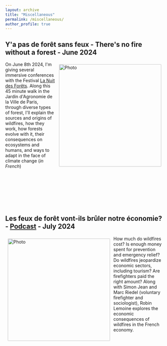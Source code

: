 ```yaml
---
layout: archive
title: "Miscellaneous"
permalink: /miscellaneous/
author_profile: true
---
```


## Y'a pas de forêt sans feux - There's no fire without a forest - June 2024

<img align="right" src="https://sim-jean.github.io/files/nuit_des_forets.png" alt="Photo" style="width: 325px; border-radius: 10px; padding: 8px 8px 8px 8px"/>

On June 8th 2024, I'm giving several immersive conferences with the Festival [La Nuit des Forêts](https://nuitsdesforets.com/). Along this 45 minute walk in the Jardin d'Agronomie de la Ville de Paris, through diverse types of forest, I'll explain the sources and origins of wildfires, how they work, how forests evolve with it, their consequences on ecosystems and humans, and ways to adapt in the face of climate change (*in French*)


<br><br><br><br><br><br>
## Les feux de forêt vont-ils brûler notre économie? - [Podcast](https://www.slate.fr/audio/splash/feux-de-foret-vont-ils-bruler-notre-economie-incendies-secheresse-156) - July 2024

<img align="left" src="https://sim-jean.github.io/images/splash_podcast.JPG" alt="Photo" style="width: 325px; border-radius: 10px; padding: 8px 8px 8px 8px"/>

How much do wildfires cost? Is enough money spent for prevention and emergency relief? Do wildfires jeopardize economic sectors, including tourism? Are firefighters paid the right amount? 
Along with Simon Jean and Marc Riedel (voluntary firefighter and sociologist), Robin Lemoine explores the economic consequences of wildfires in the French economy. 
